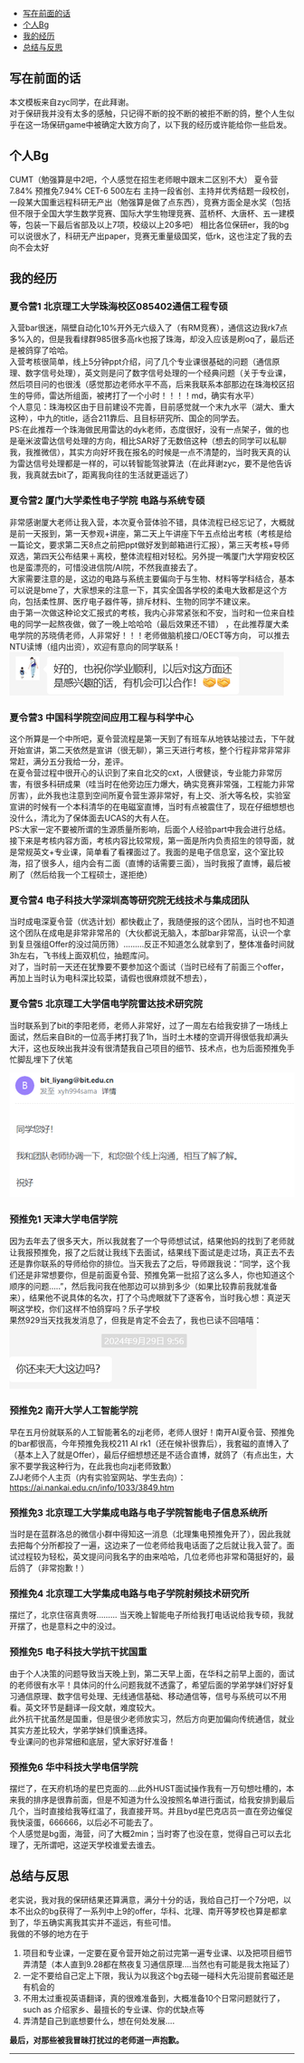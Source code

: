 
- [写在前面的话](#写在前面的话)
- [个人Bg](#个人Bg)
- [我的经历](#我的经历)
- [总结与反思](#总结与反思)

## 写在前面的话
本文模板来自zyc同学，在此拜谢。  
对于保研我并没有太多的感触，只记得不断的投不断的被拒不断的鸽，整个人生似乎在这一场保研game中被确定大致方向了，以下我的经历或许能给你一些启发。

## 个人Bg
CUMT（勉强算是中2吧，个人感觉在招生老师眼中跟末二区别不大） 夏令营7.84%  预推免7.94% CET-6 500左右 主持一段省创、主持并优秀结题一段校创，一段某大国重远程科研无产出（勉强算是做了点东西），竞赛方面全是水奖（包括但不限于全国大学生数学竞赛、国际大学生物理竞赛、蓝桥杯、大唐杯、五一建模等，包装一下最后省部及以上7项，校级以上20多吧）
相比各位保研er，我的bg可以说很水了，科研无产出paper，竞赛无重量级国奖，低rk，这也注定了我的去向不会太好

## 我的经历
### 夏令营1 北京理工大学珠海校区085402通信工程专硕
入营bar很迷，隔壁自动化10%开外无六级入了（有RM竞赛），通信这边我rk7点多%入的，但是我看绿群985很多高rk也报了珠海，却没入应该是刷oq了，最后还是被鸽穿了哈哈。  
入营考核很简单，线上5分钟ppt介绍，问了几个专业课很基础的问题（通信原理、数字信号处理），英文则是问了数字信号处理的一个经典问题（关于专业课，然后项目问的也很浅（感觉那边老师水平不高，后来我联系本部那边在珠海校区招生的导师，雷达所组面，被拷打了一个小时！！！！md，确实有水平）  
个人意见：珠海校区由于目前建设不完善，目前感觉就一个末九水平（湖大、重大这种），中九的title，适合211靠后、且目标研究所、国企的同学去。  
PS:在此推荐一个珠海做民用雷达的dyk老师，态度很好，没有一点架子，做的也是毫米波雷达信号处理的方向，相比SAR好了无数倍这种（想去的同学可以私聊我，我推微信），其实方向好坏我在报名的时候是一点不清楚的，当时我天真的认为雷达信号处理都是一样的，可以转智能驾驶算法（在此拜谢zyc，要不是他告诉我，我真就去bit了，距离我向往的生活就更遥远了）

### 夏令营2 厦门大学柔性电子学院 电路与系统专硕
非常感谢厦大老师让我入营，本次夏令营体验不错，具体流程已经忘记了，大概就是前一天报到，第一天参观+讲座，第二天上午讲座下午五点给出考核（考核是给一篇论文，要求第二天8点之前把ppt做好发到邮箱进行汇报），第三天考核+导师双选，第四天公布结果＋离校，整体流程相对轻松。另外提一嘴厦门大学翔安校区也是蛮漂亮的，可惜没进信院/AI院，不然我直接去了。  
大家需要注意的是，这边的电路与系统主要偏向于与生物、材料等学科结合，基本可以说是bme了，大家想来的注意一下，其实全国各学校的柔电大致都是这个方向，包括柔性屏、医疗电子器件等，排斥材料、生物的同学不建议来。  
由于第一次做这种论文汇报式的考核，我内心非常紧张和不安，当时和一位来自桂电的同学一起熬夜做，做了一晚上哈哈哈（最后效果还不错） ，在此推荐厦大柔电学院的苏晓倩老师，人非常好！！！老师做脑机接口/OECT等方向， 可以推去NTU读博（组内出资），欢迎有意向的同学联系！
![xmu](./pic/xmu苏老师.png)


### 夏令营3 中国科学院空间应用工程与科学中心
这个所算是一个中所吧，夏令营流程是第一天到了有班车从地铁站接过去，下午就开始宣讲，第二天依然是宣讲（很无聊），第三天进行考核，整个行程非常非常非常赶，满分五分我给一分，差评。  
在夏令营过程中很开心的认识到了来自北交的cxt，人很健谈，专业能力非常厉害，有很多科研成果（哇当时在他旁边压力爆大，确实竞赛非常强，工程能力非常厉害），此外我也注意到空间所夏令营生源非常好，有上交、浙大等名校，实验室宣讲的时候有一个本科清华的在电磁室直博，当时有点被震住了，现在仔细想想也没什么，清北为了保体面去UCAS的大有人在。  
PS:大家一定不要被所谓的生源质量所影响，后面个人经验part中我会进行总结。  
接下来是考核内容方面，考核内容比较常规，第一面是所内负责招生的领导面，就是常规英文+专业课，简单看了看裸面过了。我面的是电子信息室，这个室比较海，招了很多人，组内会有二面（直博的话需要三面），当时我报了直博，最后被刷了（然后给我一个工程硕士，遂拒绝）  


### 夏令营4 电子科技大学深圳高等研究院无线技术与集成团队
当时成电深夏令营（优选计划）都快截止了，我随便报的这个团队，当时也不知道这个团队在成电是非常非常吊的（大伙都说无脑入，本部bar非常高，认识一个拿到复旦强组Offer的没过简历筛）………反正不知道怎么就拿到了，整体准备时间就3h左右，飞书线上面双机位，抽题库问。  
对了，当时前一天还在犹豫要不要参加这个面试（当时已经有了前面三个offer，再加上当时认为电科深比较菜，请假也很麻烦就不想去），

### 夏令营5 北京理工大学信电学院雷达技术研究院
当时联系到了bit的李阳老师，老师人非常好，过了一周左右给我安排了一场线上面试，然后来自Bit的一位高手拷打我了1h，当时土木楼的空调开得很低我却满头大汗，这也反映出我并没有很清楚我自己项目的细节、技术点，也为后面预推免手忙脚乱埋下了伏笔

![bit](./pic/bit雷达.png "北理本部雷达老师人非常好")


### 预推免1 天津大学电信学院
因为去年去了很多天大，所以我就套了一个导师想试试，结果他妈的找到了老师就让我报预推免，报了之后就让我线下去面试，结果线下面试是走过场，真正去不去还是靠你联系的导师给你的排位。当天我去了之后，导师跟我说：“同学，这个我们还是非常想要你，但是前面夏令营、预推免第一批招了这么多人，你也知道这个顺序的问题.....”，然后我问我在他那边可以排到多少（如果比较靠前我就准备来），结果他不说具体的名次，打了个马虎眼就下了逐客令，当时我心想：真逆天啊这学校，你们这样不怕鸽穿吗？乐子学校  
果然929当天找我发消息了，但我是肯定不会去了，我也已读不回嘻嘻：  
![幽默天大](./pic/tju.png)

### 预推免2 南开大学人工智能学院
早在五月份就联系的人工智能著名的zjj老师，老师人很好！南开AI夏令营、预推免的bar都很高，今年预推免我校211 AI rk1（还在候补很靠后），我套磁的直博入了（基本上入了就是Offer），最后仔细想想还是不适合直博，就鸽了（有点出生，大家不要学我这种行为，在此我也向zjj老师致歉）  
ZJJ老师个人主页（内有实验室网站、学生去向）：https://ai.nankai.edu.cn/info/1033/3849.htm

### 预推免3 北京理工大学集成电路与电子学院智能电子信息系统所
当时是在蓝群洛总的微信小群中得知这一消息（北理集电预推免开了），因此我就去把每个分所都投了一遍，这边来了一位老师给我电话面了之后就让我入营了。面试过程较为轻松，英文提问问我名字的由来哈哈，几位老师也非常和蔼挺好的，最后鸽了（非常抱歉！）
### 预推免4 北京理工大学集成电路与电子学院射频技术研究所
摆烂了，北京住宿真贵呀……… 当天晚上智能电子所给我打电话说给我专硕，我就开摆了，也是意料之中的没过。

### 预推免5 电子科技大学抗干扰国重
由于个人决策的问题导致当天晚上到，第二天早上面，在华科之前早上面的，面试的老师很有水平！具体问的什么问题我就不透露了，希望后面的学弟学妹们好好复习通信原理、数字信号处理、无线通信基础、移动通信等，信号与系统可以不用看。英文环节是翻译一段文献，难度较大。  
此外抗干扰虽然是国重，但是很少老师放实习，然后方向更加偏向传统通信，就业其实方差比较大，学弟学妹们慎重选择。  
专业课问的也非常细和底层，望大家好好准备！ 

### 预推免6 华中科技大学电信学院
摆烂了，在天府机场的星巴克面的....此外HUST面试操作我有一万句想吐槽的，本来我的排序是很靠前面，但是不知道为什么没按照名单进行面试，给我安排到最后几个，当时直接给我等红温了，我直接开骂。并且byd星巴克店员一直在旁边催促我快滚蛋，666666，以后必不可能去了。  
个人感觉是bg面，海营，问了大概2min；当时寄了也没在意，觉得自己可以去北理了，无所谓吧，这逆天学校谁爱去谁去。  


## 总结与反思
老实说，我对我的保研结果还算满意，满分十分的话，我给自己打一个7分吧，以本不出众的bg获得了一系列中上9的offer，华科、北理、南开等梦校也算是都拿到了，华五确实离我其实并不遥远，有些可惜。    
我做的不够的地方在于  
1. 项目和专业课，一定要在夏令营开始之前过完第一遍专业课、以及把项目细节弄清楚（本人直到9.28都在熬夜复习通信原理....当然也有可能是我太拖延了）  
2. 一定不要给自己定上下限，我认为以我这个bg去碰一碰科大先沿提前套磁还是有机会的
3. 不用太过重视英语翻译，真的很难准备到，大概准备10个日常问题就行了，such as 介绍家乡、最擅长的专业课、你的优缺点等
4. 弄清楚自己到底想要什么，想在何处发展....  

**最后，对那些被我冒昧打扰过的老师道一声抱歉。**

---




